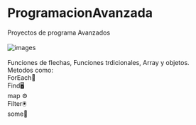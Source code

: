 # ProgramacionAvanzada
Proyectos de programa Avanzados
<br>
<br>
![images](https://user-images.githubusercontent.com/89555929/220243181-cbaa4659-8ca5-4afc-81db-a8d6ebcb9669.jpg)
<br>
<br>
Funciones de flechas, Funciones trdicionales, Array y objetos.
<br>
Metodos como:
<br>
ForEach🧨
<br>
Find🖥
<br>
map ⚙
<br>
Filter🖲
<br>
some🧮
